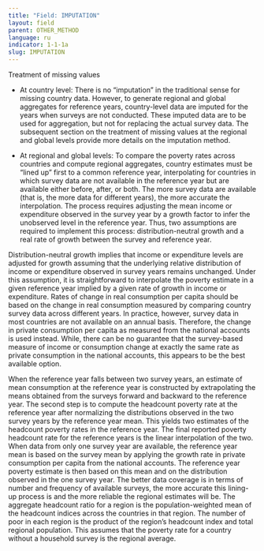 ```yaml
---
title: "Field: IMPUTATION"
layout: field
parent: OTHER_METHOD
language: ru
indicator: 1-1-1a
slug: IMPUTATION
---
```

Treatment of missing values
* At country level: There is no “imputation” in the traditional sense for missing country data. However, to generate regional and global aggregates for reference years, country-level data are imputed for the years when surveys are not conducted. These imputed data are to be used for aggregation, but not for replacing the actual survey data. The subsequent section on the treatment of missing values at the regional and global levels provide more details on the imputation method. 

* At regional and global levels: To compare the poverty rates across countries and compute regional aggregates, country estimates must be “lined up” first to a common reference year, interpolating for countries in which survey data are not available in the reference year but are available either before, after, or both. The more survey data are available (that is, the more data for different years), the more accurate the interpolation. The process requires adjusting the mean income or expenditure observed in the survey year by a growth factor to infer the unobserved level in the reference year. Thus, two assumptions are required to implement this process: distribution-neutral growth and a real rate of growth between the survey and reference year. 

Distribution-neutral growth implies that income or expenditure levels are adjusted for growth assuming that the underlying relative distribution of income or expenditure observed in survey years remains unchanged. Under this assumption, it is straightforward to interpolate the poverty estimate in a given reference year implied by a given rate of growth in income or expenditure. Rates of change in real consumption per capita should be based on the change in real consumption measured by comparing country survey data across different years. In practice, however, survey data in most countries are not available on an annual basis. Therefore, the change in private consumption per capita as measured from the national accounts is used instead. While, there can be no guarantee that the survey-based measure of income or consumption change at exactly the same rate as private consumption in the national accounts, this appears to be the best available option. 

When the reference year falls between two survey years, an estimate of mean consumption at the reference year is constructed by extrapolating the means obtained from the surveys forward and backward to the reference year. The second step is to compute the headcount poverty rate at the reference year after normalizing the distributions observed in the two survey years by the reference year mean. This yields two estimates of the headcount poverty rates in the reference year. The final reported poverty headcount rate for the reference years is the linear interpolation of the two. When data from only one survey year are available, the reference year mean is based on the survey mean by applying the growth rate in private consumption per capita from the national accounts. The reference year poverty estimate is then based on this mean and on the distribution observed in the one survey year. The better data coverage is in terms of number and frequency of available surveys, the more accurate this lining-up process is and the more reliable the regional estimates will be. The aggregate headcount ratio for a region is the population-weighted mean of the headcount indices across the countries in that region. The number of poor in each region is the product of the region’s headcount index and total regional population. This assumes that the poverty rate for a country without a household survey is the regional average.